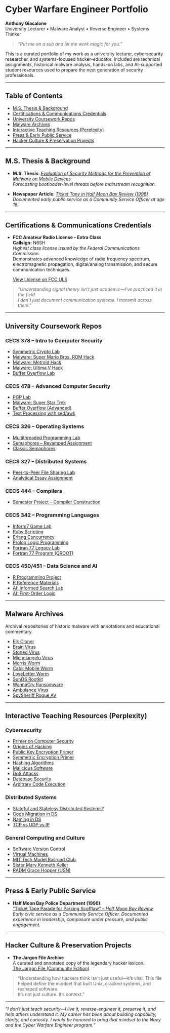 # Cyber Warfare Engineer Portfolio  
**Anthony Giacalone**  
University Lecturer • Malware Analyst • Reverse Engineer • Systems Thinker

> *“Put me on a sub and let me work magic for you.”*

This is a curated portfolio of my work as a university lecturer, cybersecurity researcher, and systems-focused hacker-educator. Included are technical assignments, historical malware analysis, hands-on labs, and AI-supported student resources used to prepare the next generation of security professionals.

---

## Table of Contents

- [M.S. Thesis & Background](#ms-thesis--background)
- [Certifications & Communications Credentials](#certifications--communications-credentials)
- [University Coursework Repos](#university-coursework-repos)
- [Malware Archives](#malware-archives)
- [Interactive Teaching Resources (Perplexity)](#interactive-teaching-resources-perplexity)
- [Press & Early Public Service](#press--early-public-service)
- [Hacker Culture & Preservation Projects](#hacker-culture--preservation-projects)

---

## M.S. Thesis & Background

- **M.S. Thesis**: [*Evaluation of Security Methods for the Prevention of Malware on Mobile Devices*](https://www.proquest.com/openview/cd06aab6e06951ba6cdc064f959e8cb9/1?cbl=18750)  
  *Forecasting bootloader-level threats before mainstream recognition.*

- **Newspaper Article**: [*Ticket Tony in Half Moon Bay Review (1998)*](https://www.coastsidenews.com/news/ticket-tape-parade-for-parking-scofflawseric-rice-half-moon-bay-review-april-10-1998/article_2a3773b6-ed1f-5c85-b9b0-3dad4266ed04.html)  
  *Documented early public service as a Community Service Officer at age 18.*

---

## Certifications & Communications Credentials

- **FCC Amateur Radio License – Extra Class**  
  **Callsign:** N6SH  
  *Highest class license issued by the Federal Communications Commission.*  
  Demonstrates advanced knowledge of radio frequency spectrum, electromagnetic propagation, digital/analog transmission, and secure communication techniques.

  [View License on FCC ULS](https://wireless2.fcc.gov/UlsApp/UlsSearch/license.jsp;JSESSIONID_ULSSEARCH=MgbdpS4OYOgByvBq-RMVF0u6gh8vgK1k4UwKRZS7HzdoGjT7crT_!-958965006!-1299371822?licKey=3306518)

> *"Understanding signal theory isn't just academic—I've practiced it in the field.  
I don’t just document communication systems. I transmit across them."*

---

## University Coursework Repos

### CECS 378 – Intro to Computer Security  
- [Symmetric Crypto Lab](https://github.com/agiacalone/cecs-378-lab-symmetric-crypto)  
- [Malware: Super Mario Bros. ROM Hack](https://github.com/agiacalone/cecs-378-lab-malware-smb1)  
- [Malware: Metroid Hack](https://github.com/agiacalone/cecs-378-lab-malware-metroid)  
- [Malware: Ultima V Hack](https://github.com/agiacalone/cecs-378-lab-malware-ultimav)  
- [Buffer Overflow Lab](https://github.com/agiacalone/cecs-378-lab-buffer-overflow)

### CECS 478 – Advanced Computer Security  
- [PGP Lab](https://github.com/agiacalone/cecs-478-lab-pgp-new)  
- [Malware: Super Star Trek](https://github.com/agiacalone/cecs-478-lab-malware-sst)  
- [Buffer Overflow (Advanced)](https://github.com/agiacalone/cecs-478-lab-buffer-overflow)  
- [Text Processing with sed/awk](https://github.com/agiacalone/cecs-478-lab-sed-and-awk)

### CECS 326 – Operating Systems  
- [Multithreaded Programming Lab](https://github.com/agiacalone/cecs-326-lab-threads)  
- [Semaphores – Revamped Assignment](https://github.com/agiacalone/cecs-326-lab-semaphores-revamp)  
- [Classic Semaphores](https://github.com/agiacalone/cecs-326-lab-semaphores)

### CECS 327 – Distributed Systems  
- [Peer-to-Peer File Sharing Lab](https://github.com/agiacalone/cecs-327-lab-peer-to-peer)  
- [Analytical Essay Assignment](https://github.com/agiacalone/cecs-327-lab-analytical-essay)

### CECS 444 – Compilers  
- [Semester Project – Compiler Construction](https://github.com/agiacalone/cecs-444-semester-project)

### CECS 342 – Programming Languages  
- [Inform7 Game Lab](https://github.com/agiacalone/cecs-342-lab-inform7)  
- [Ruby Scripting](https://github.com/agiacalone/cecs-342-lab-ruby)  
- [Erlang Concurrency](https://github.com/agiacalone/cecs-342-lab-erlang)  
- [Prolog Logic Programming](https://github.com/agiacalone/cecs-342-lab-prolog)  
- [Fortran 77 Legacy Lab](https://github.com/agiacalone/cecs-342-lab-fortran77)  
- [Fortran 77 Program (QROOT)](https://github.com/agiacalone/qroot)

### CECS 450/451 – Data Science and AI  
- [R Programming Project](https://github.com/agiacalone/cecs-450-lab-semester-project)  
- [R Reference Materials](https://github.com/agiacalone/cecs-450-r-examples-and-docs)  
- [AI: Informed Search Lab](https://github.com/agiacalone/cecs-451-lab-informed-search)  
- [AI: First-Order Logic](https://github.com/agiacalone/cecs-451-lab-first-order-logic)

---

## Malware Archives

Archival repositories of historic malware with annotations and educational commentary.

- [Elk Cloner](https://github.com/agiacalone/elk-cloner-malware)  
- [Brain Virus](https://github.com/agiacalone/brain-virus-malware)  
- [Stoned Virus](https://github.com/agiacalone/stoned-virus-malware)  
- [Michelangelo Virus](https://github.com/agiacalone/michelangelo-virus-malware)  
- [Morris Worm](https://github.com/agiacalone/morris-worm-malware)  
- [Cabir Mobile Worm](https://github.com/agiacalone/cabir-worm-malware)  
- [LoveLetter Worm](https://github.com/agiacalone/loveletter-malware)  
- [SunOS Rootkit](https://github.com/agiacalone/sunos-rootkit-malware)  
- [WannaCry Ransomware](https://github.com/agiacalone/wannacry-malware)  
- [Ambulance Virus](https://github.com/agiacalone/ambulance-malware)  
- [SpySheriff Rogue AV](https://github.com/agiacalone/spysheriff-malware)

---

## Interactive Teaching Resources (Perplexity)

### Cybersecurity
- [Primer on Computer Security](https://www.perplexity.ai/page/primer-on-computer-security-rRH8U0.6QCCt2fdkR8ljVw)  
- [Origins of Hacking](https://www.perplexity.ai/page/origins-of-hacking-FI8yYKN9Q9OzA76kyTYv2w)  
- [Public Key Encryption Primer](https://www.perplexity.ai/page/public-key-encryption-primer-Ys0Y.1_pTeCdF17S.GDPZQ)  
- [Symmetric Encryption Primer](https://www.perplexity.ai/page/symmetric-encryption-primer-IQisrj0dS6ivqbd8wx7MxA)  
- [Hashing Algorithms](https://www.perplexity.ai/page/hashing-algorithms-cMSMBLC_SmOGH8zKMpVEoA)  
- [Malicious Software](https://www.perplexity.ai/page/malicious-software-SOzEtWwERyOMcorXkUHdFg)  
- [DoS Attacks](https://www.perplexity.ai/page/denial-of-service-attacks-ttYh6GvISVmEj8ue6pRTFg)  
- [Database Security](https://www.perplexity.ai/page/database-security-hn87j6QxSH.7ARDfKCYAfQ)  
- [Arbitrary Code Execution](https://www.perplexity.ai/page/arbitrary-code-execution-ace-y8KKrlwmSRCXClqFmSzGmA)

### Distributed Systems
- [Stateful and Stateless Distributed Systems?](https://www.perplexity.ai/page/distributed-systems-what-are-s-u9NS2wp9SzCUWvkR0pDH_g)  
- [Code Migration in DS](https://www.perplexity.ai/page/distributed-systems-code-migra-MWheWF6RQfG18bn9afAlhQ)  
- [Naming in DS](https://www.perplexity.ai/page/explain-naming-in-distributed-szEsOxd.R4eUgU9Urp.OEA)  
- [TCP vs UDP vs IP](https://www.perplexity.ai/page/tcp-vs-udp-vs-ip-VZRK35KLS8Ks5AyXYmnitQ)

### General Computing and Culture
- [Software Version Control](https://www.perplexity.ai/page/software-version-control-0XlxwOg9QL2XErd5kDg5hw)  
- [Virtual Machines](https://www.perplexity.ai/page/virtual-machines-lAQXxo3WSAumkse6MtycxQ)  
- [MIT Tech Model Railroad Club](https://www.perplexity.ai/page/mit-tech-model-railroad-club-K_3RDZjMSuuuM2NcaPvbQw)  
- [Sister Mary Kenneth Keller](https://www.perplexity.ai/page/sister-mary-kenneth-keller-8h_hPm1VRka9yXPrGSZxlQ)  
- [RADM Grace Hopper (USN)](https://www.perplexity.ai/page/radm-grace-hopper-usn-ItNPfhjTRwKIFOXL9gtcFQ)

---

## Press & Early Public Service

- **Half Moon Bay Police Department (1998)**:  
  [“Ticket Tape Parade for Parking Scofflaw” – *Half Moon Bay Review*](https://www.coastsidenews.com/news/ticket-tape-parade-for-parking-scofflawseric-rice-half-moon-bay-review-april-10-1998/article_2a3773b6-ed1f-5c85-b9b0-3dad4266ed04.html)  
  *Early civic service as a Community Service Officer. Documented experience in leadership, composure under pressure, and public engagement.*

---

## Hacker Culture & Preservation Projects

- **The Jargon File Archive**  
  A curated and annotated copy of the legendary hacker lexicon.  
  [The Jargon File (Community Edition)](https://github.com/agiacalone/jargonfile)

> “Understanding how hackers think isn’t just useful—it’s vital. This file helped define the mindset that built Unix, cracked systems, and reshaped software.  
> It’s not just culture. It’s context.”

---

*“I don’t just teach security—I live it, reverse-engineer it, preserve it, and help others understand it. My career has been about building capability, clarity, and curiosity. I would be honored to bring that mindset to the Navy and the Cyber Warfare Engineer program.”*
